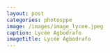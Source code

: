 ```yaml
---
layout: post
categories: photosppe
image: /images/image_lycee.jpeg
caption: Lycée Agbodrafo
imagetitle: Lycée Agbodrafo
---
```

